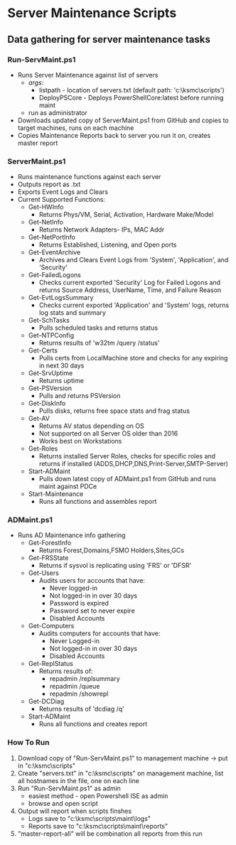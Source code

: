# Server Maintenance Scripts

## Data gathering for server maintenance tasks


### **Run-ServMaint.ps1**
- Runs Server Maintenance against list of servers
    - *args:* 
        - listpath - location of servers.txt (default path: 'c:\ksmc\scripts')
        - DeployPSCore - Deploys PowerShellCore:latest before running maint
    - run as administrator
- Downloads updated copy of ServerMaint.ps1 from GitHub and copies to target machines, runs on each machine
- Copies Maintenance Reports back to server you run it on, creates master report

### **ServerMaint.ps1**
- Runs maintenance functions against each server
- Outputs report as .txt
- Exports Event Logs and Clears
- Current Supported Functions:
    - Get-HWInfo
        - Returns Phys/VM, Serial, Activation, Hardware Make/Model
    - Get-NetInfo
        - Returns Network Adapters- IPs, MAC Addr
    - Get-NetPortInfo
        - Returns Established, Listening, and Open ports
    - Get-EventArchive
        - Archives and Clears Event Logs from 'System', 'Application', and 'Security'
    - Get-FailedLogons
        - Checks current exported 'Security' Log for Failed Logons and returns Source Address, UserName, Time, and Failure Reason
    - Get-EvtLogsSummary
        - Checks current exported 'Application' and 'System' logs, returns log stats and summary
    - Get-SchTasks
        - Pulls scheduled tasks and returns status
    - Get-NTPConfig
        - Returns results of 'w32tm /query /status'
    - Get-Certs
        - Pulls certs from LocalMachine store and checks for any expiring in next 30 days
    - Get-SrvUptime
        - Returns uptime
    - Get-PSVersion
        - Pulls and returns PSVersion
    - Get-DiskInfo
        - Pulls disks, returns free space stats and frag status
    - Get-AV
        - Returns AV status depending on OS
        - Not supported on all Server OS older than 2016
        - Works best on Workstations
    - Get-Roles
        - Returns installed Server Roles, checks for specific roles and returns if installed (ADDS,DHCP,DNS,Print-Server,SMTP-Server)
    - Start-ADMaint
        - Pulls down latest copy of ADMaint.ps1 from GitHub and runs maint against PDCe
    - Start-Maintenance
        - Runs all functions and assembles report

### **ADMaint.ps1**

- Runs AD Maintenance info gathering
    - Get-ForestInfo
        - Returns Forest,Domains,FSMO Holders,Sites,GCs
    - Get-FRSState
        - Returns if sysvol is replicating using 'FRS' or 'DFSR'
    - Get-Users
        - Audits users for accounts that have:
            - Never logged-in
            - Not logged-in in over 30 days
            - Password is expired
            - Password set to never expire
            - Disabled Accounts
    - Get-Computers
        - Audits computers for accounts that have:
            - Never Logged-in
            - Not logged-in in over 30 days
            - Disabled Accounts
    - Get-ReplStatus
        - Returns results of:
            - repadmin /replsummary
            - repadmin /queue
            - repadmin /showrepl
    - Get-DCDiag
        - Returns results of 'dcdiag /q'
    - Start-ADMaint
        - Runs all functions and creates report




### **How To Run**
1. Download copy of "Run-ServMaint.ps1" to management machine -> put in "c:\ksmc\scripts"
2. Create "servers.txt" in "c:\ksmc\scripts" on management machine, list all hostnames in the file, one on each line
3. Run "Run-ServMaint.ps1" as admin
    - easiest method - open Powershell ISE as admin
    - browse and open script
4. Output will report when scripts finshes
    - Logs save to "c:\ksmc\scripts\maint\logs"
    - Reports save to "c:\ksmc\scripts\maint\reports"
5. "master-report-all" will be combination all reports from this run

